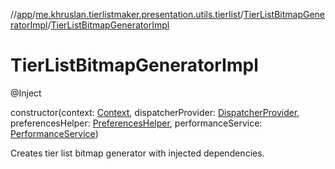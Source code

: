 //[app](../../../index.md)/[me.khruslan.tierlistmaker.presentation.utils.tierlist](../index.md)/[TierListBitmapGeneratorImpl](index.md)/[TierListBitmapGeneratorImpl](-tier-list-bitmap-generator-impl.md)

# TierListBitmapGeneratorImpl

@Inject

constructor(context: [Context](https://developer.android.com/reference/kotlin/android/content/Context.html), dispatcherProvider: [DispatcherProvider](../../me.khruslan.tierlistmaker.data.providers.dispatchers/-dispatcher-provider/index.md), preferencesHelper: [PreferencesHelper](../../me.khruslan.tierlistmaker.data.providers.database/-preferences-helper/index.md), performanceService: [PerformanceService](../../me.khruslan.tierlistmaker.util.performance/-performance-service/index.md))

Creates tier list bitmap generator with injected dependencies.
